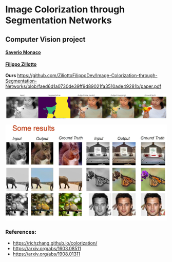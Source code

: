 # Image Colorization through Segmentation Networks
## Computer Vision project

#### [Saverio Monaco](https://github.com/SaverioMonaco/)
#### [Filippo Zillotto](https://github.com/ZiliottoFilippoDev)

**Ours**
https://github.com/ZiliottoFilippoDev/Image-Colorization-through-Segmentation-Networks/blob/faed6d1a0730de39ff9d89021fa3510ade49281b/paper.pdf


<img src="https://raw.githubusercontent.com/SaverioMonaco/Image-Colorization-through-Segmentation/master/merging/index.png">

![Alt text](Results.jpg)

### References:
* https://richzhang.github.io/colorization/
* https://arxiv.org/abs/1603.08511
* https://arxiv.org/abs/1908.01311


